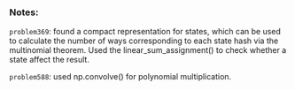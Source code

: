 ### Notes:

`problem369`: found a compact representation for states, which can be used to calculate the number of ways corresponding to each state hash via the multinomial theorem. Used the linear_sum_assignment() to check whether a state affect the result.

`problem588`: used np.convolve() for polynomial multiplication.

